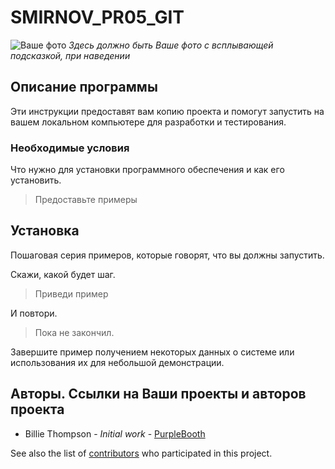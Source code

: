 # SMIRNOV_PR05_GIT

![Ваше фото](https://assets.bwbx.io/images/users/iqjWHBFdfxIU/iqgNwsyjxqAU/v1/1200x842.jpg)
*Здесь должно быть Ваше фото с всплывающей подсказкой, при наведении*

## Описание программы

Эти инструкции предоставят вам копию проекта и помогут запустить на вашем локальном компьютере для разработки и тестирования.

### Необходимые условия

Что нужно для установки программного обеспечения и как его установить.

> Предоставьте примеры

## Установка

Пошаговая серия примеров, которые говорят, что вы должны запустить.

Скажи, какой будет шаг.

> Приведи пример

И повтори.

> Пока не закончил.

Завершите пример получением некоторых данных о системе или использования их для небольшой демонстрации.

## Авторы. Ссылки на Ваши проекты и авторов проекта

*   Billie Thompson - *Initial work* - [PurpleBooth](link_to_purplebooth)

See also the list of [contributors](link_to_contributors) who participated in this project.
